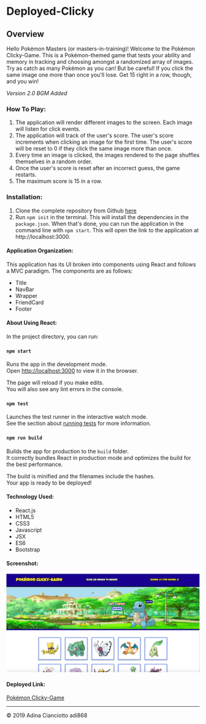 # Deployed-Clicky

## Overview
Hello Pokémon Masters (or masters-in-training)! Welcome to the Pokémon Clicky-Game. This is a Pokémon-themed game that tests your ability and memory in tracking and choosing amongst a randomized array of images. Try as catch as many Pokémon as you can! But be careful! If you click the same image one more than once you'll lose. Get 15 right in a row, though, and you win!

*Version 2.0 BGM Added*

### How To Play:
1. The application will render different images to the screen. Each image will listen for click events.
2. The application will track of the user's score. The user's score increments when clicking an image for the first time. The user's score will be reset to 0 if they click the same image more than once.
3. Every time an image is clicked, the images rendered to the page shuffles themselves in a random order.
4. Once the user's score is reset after an incorrect guess, the game restarts.
5. The maximum score is 15 in a row. 

### Installation:
1. Clone the complete repository from Github [here](https://github.com/adi868/Clicky-Game)
2. Run `npm init` in the terminal. This will install the dependencies in the `package.json`. When that's done, you can run the application in the command line with `npm start`. This will open the link to the application at http://localhost:3000.

#### Application Organization:
This application has its UI broken into components using React and follows a MVC paradigm. The components are as follows:
* Title
* NavBar
* Wrapper
* FriendCard
* Footer

#### About Using React:

In the project directory, you can run:

#### `npm start`

Runs the app in the development mode.<br>
Open [http://localhost:3000](http://localhost:3000) to view it in the browser.

The page will reload if you make edits.<br>
You will also see any lint errors in the console.

#### `npm test`

Launches the test runner in the interactive watch mode.<br>
See the section about [running tests](https://facebook.github.io/create-react-app/docs/running-tests) for more information.

#### `npm run build`

Builds the app for production to the `build` folder.<br>
It correctly bundles React in production mode and optimizes the build for the best performance.

The build is minified and the filenames include the hashes.<br>
Your app is ready to be deployed!

#### Technology Used:
* React.js
* HTML5
* CSS3
* Javascript
* JSX
* ES6
* Bootstrap

#### Screenshot:
![Deployed Game](/images/clicky-game.png)

#### Deployed Link: 
[Pokémon Clicky-Game](https://adi868.github.io/Deployed-Clicky/)

---
© 2019 Adina Cianciotto adi868
